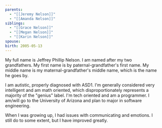 ```yaml
---
parents:
  - "[[Jeremy Nelson]]"
  - "[[Amanda Nelson]]"
siblings:
  - "[[Grace Nelson]]"
  - "[[Megan Nelson]]"
  - "[[Karin Nelson]]"
spouse: 
birth: 2005-05-13
---
```

My full name is Jeffrey Phillip Nelson. I am named after my two grandfathers. My first name is by paternal-grandfather's first name. My middle name is my maternal-grandfather's middle name, which is the name he goes by.

I am autistic, properly diagnosed with ASD1. I'm generally considered very intelligent and am math oriented, which disproportionately represents a majority of the "genius" label. I'm tech oriented and am a programmer. I am/will go to the University of Arizona and plan to major in software engineering.

When I was growing up, I had issues with communicating and emotions. I still do to some extent, but I have improved greatly.